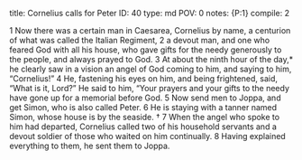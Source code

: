 title:          Cornelius calls for Peter
ID:             40
type:           md
POV:            0
notes:          {P:1}
compile:        2


 1 Now there was a certain man in Caesarea, Cornelius by name, a centurion of what was called the Italian Regiment, 2 a devout man, and one who feared God with all his house, who gave gifts for the needy generously to the people, and always prayed to God. 3 At about the ninth hour of the day,* he clearly saw in a vision an angel of God coming to him, and saying to him, “Cornelius!”
4 He, fastening his eyes on him, and being frightened, said, “What is it, Lord?”
He said to him, “Your prayers and your gifts to the needy have gone up for a memorial before God. 5 Now send men to Joppa, and get Simon, who is also called Peter. 6 He is staying with a tanner named Simon, whose house is by the seaside. †
7 When the angel who spoke to him had departed, Cornelius called two of his household servants and a devout soldier of those who waited on him continually. 8 Having explained everything to them, he sent them to Joppa.